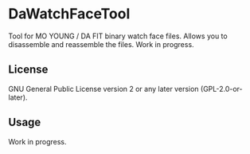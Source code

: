 # DaWatchFaceTool
Tool for MO YOUNG / DA FIT binary watch face files. Allows you to disassemble and reassemble the files. Work in progress.

## License
GNU General Public License version 2 or any later version (GPL-2.0-or-later).

## Usage
Work in progress.

